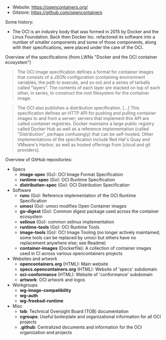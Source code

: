 - Website: https://opencontainers.org/
- Gitstore: https://github.com/opencontainers

Some history:

- The OCI is an industry body that was formed in 2015 by Docker and the Linux Foundation. Back then Docker Inc. refactored its software into a number of smaller components and some of those components, along with their specifications, were placed under the care of the OCI.

Overview of the specifications (from LWNs "Docker and the OCI container ecosystem")

> The OCI image specification defines a format for container images that consists of a JSON configuration (containing environment variables, the path to execute, and so on) and a series of tarballs called "layers". The contents of each layer are stacked on top of each other, in series, to construct the root filesystem for the container image.

> The OCI also publishes a distribution specification. \[...] This specification defines an HTTP API for pushing and pulling container images to and from a server; servers that implement this API are called container registries. Docker maintains a large public registry called Docker Hub as well as a reference implementation (called "Distribution", perhaps confusingly) that can be self-hosted. Other implementations of the specification include Red Hat's Quay and VMware's Harbor, as well as hosted offerings from \[cloud and git providers].

Overview of GitHub repositories:

- Specs
	- **image-spec** (Go): OCI Image Format Specification
	- **runtime-spec** (Go): OCI Runtime Specification
	- **distribution-spec** (Go): OCI Distribution Specification
- Software
	- **runc** (Go): Reference implementation of the OCI Runtime Specification
	- **umoci** (Go): umoci modifies Open Container images
	- **go-digest** (Go): Common digest package used across the container ecosystem
	- **selinux** (Go): common selinux implementation
	- **runtime-tools** (Go): OCI Runtime Tools
	- **image-tools** (Go): OCI Image Tooling (no longer actively maintained; some tools can be replaced by umoci but others have no replacement anywhere else; see Readme)
	- **container-images** (Dockerfile): A collection of container images used in CI across various opencontainers projects
- Websites and artwork
	- **opencontainers.org** (HTML): Main website
	- **specs.opencontainers.org** (HTML): Website of 'specs' subdomain
	- **oci-conformance** (HTML): Website of 'conformance' subdomain
	- **artwork**: OCI artwork and logos
- Workgroups
	- **wg-image-compatibility**
	- **wg-auth**
	- **wg-freebsd-runtime**
- Misc
	- **tob**: Technical Oversight Board (TOB) documentation
	- **cgroups**: Useful boilerplate and organizational information for all OCI projects
	- **.github**: Centralized documents and information for the OCI organization and projects